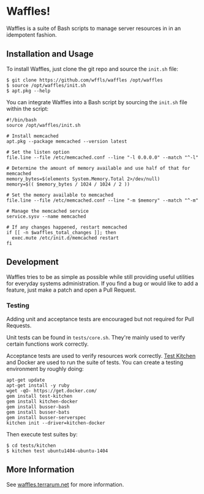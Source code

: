 # Waffles!

Waffles is a suite of Bash scripts to manage server resources in in an
idempotent fashion.

## Installation and Usage

To install Waffles, just clone the git repo and source the `init.sh` file:

```shell
$ git clone https://github.com/wffls/waffles /opt/waffles
$ source /opt/waffles/init.sh
$ apt.pkg --help
```

You can integrate Waffles into a Bash script by sourcing the `init.sh` file
within the script:

```shell
#!/bin/bash
source /opt/waffles/init.sh

# Install memcached
apt.pkg --package memcached --version latest

# Set the listen option
file.line --file /etc/memcached.conf --line "-l 0.0.0.0" --match "^-l"

# Determine the amount of memory available and use half of that for memcached
memory_bytes=$(elements System.Memory.Total 2>/dev/null)
memory=$(( $memory_bytes / 1024 / 1024 / 2 ))

# Set the memory available to memcached
file.line --file /etc/memcached.conf --line "-m $memory" --match "^-m"

# Manage the memcached service
service.sysv --name memcached

# If any changes happened, restart memcached
if [[ -n $waffles_total_changes ]]; then
  exec.mute /etc/init.d/memcached restart
fi
```

## Development

Waffles tries to be as simple as possible while still providing useful
utilities for everyday systems administration. If you find a bug or would like
to add a feature, just make a patch and open a Pull Request.

### Testing

Adding unit and acceptance tests are encouraged but not required for Pull
Requests.

Unit tests can be found in `tests/core.sh`. They're mainly used to verify
certain functions work correctly.

Acceptance tests are used to verify resources work correctly.
[Test Kitchen](http://kitchen.ci/) and Docker are used to run the suite of
tests. You can create a testing environment by roughly doing:

```shell
apt-get update
apt-get install -y ruby
wget -qO- https://get.docker.com/
gem install test-kitchen
gem install kitchen-docker
gem install busser-bash
gem install busser-bats
gem install busser-serverspec
kitchen init --driver=kitchen-docker
```

Then execute test suites by:

```shell
$ cd tests/kitchen
$ kitchen test ubuntu1404-ubuntu-1404
```

## More Information

See [waffles.terrarum.net](http://waffles.terrarum.net) for more information.
